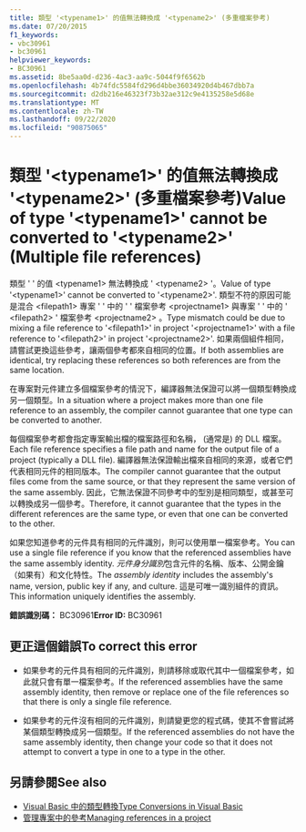 ```yaml
---
title: 類型 '<typename1>' 的值無法轉換成 '<typename2>' (多重檔案參考)
ms.date: 07/20/2015
f1_keywords:
- vbc30961
- bc30961
helpviewer_keywords:
- BC30961
ms.assetid: 8be5aa0d-d236-4ac3-aa9c-5044f9f6562b
ms.openlocfilehash: 4b74fdc5584fd296d4bbe36034920d4b467dbb7a
ms.sourcegitcommit: d2db216e46323f73b32ae312c9e4135258e5d68e
ms.translationtype: MT
ms.contentlocale: zh-TW
ms.lasthandoff: 09/22/2020
ms.locfileid: "90875065"
---
```

# <a name="value-of-type-typename1-cannot-be-converted-to-typename2-multiple-file-references"></a><span data-ttu-id="d10d5-102">類型 '\<typename1>' 的值無法轉換成 '\<typename2>' (多重檔案參考)</span><span class="sxs-lookup"><span data-stu-id="d10d5-102">Value of type '\<typename1>' cannot be converted to '\<typename2>' (Multiple file references)</span></span>

<span data-ttu-id="d10d5-103">類型 ' ' 的值 \<typename1> 無法轉換成 ' \<typename2> '。</span><span class="sxs-lookup"><span data-stu-id="d10d5-103">Value of type '\<typename1>' cannot be converted to '\<typename2>'.</span></span> <span data-ttu-id="d10d5-104">類型不符的原因可能是混合 \<filepath1> 專案 ' ' 中的 ' ' 檔案參考 \<projectname1> 與專案 ' ' 中的 ' \<filepath2> ' 檔案參考 \<projectname2> 。</span><span class="sxs-lookup"><span data-stu-id="d10d5-104">Type mismatch could be due to mixing a file reference to '\<filepath1>' in project '\<projectname1>' with a file reference to '\<filepath2>' in project '\<projectname2>'.</span></span> <span data-ttu-id="d10d5-105">如果兩個組件相同，請嘗試更換這些參考，讓兩個參考都來自相同的位置。</span><span class="sxs-lookup"><span data-stu-id="d10d5-105">If both assemblies are identical, try replacing these references so both references are from the same location.</span></span>  
  
 <span data-ttu-id="d10d5-106">在專案對元件建立多個檔案參考的情況下，編譯器無法保證可以將一個類型轉換成另一個類型。</span><span class="sxs-lookup"><span data-stu-id="d10d5-106">In a situation where a project makes more than one file reference to an assembly, the compiler cannot guarantee that one type can be converted to another.</span></span>  
  
 <span data-ttu-id="d10d5-107">每個檔案參考都會指定專案輸出檔的檔案路徑和名稱， (通常是) 的 DLL 檔案。</span><span class="sxs-lookup"><span data-stu-id="d10d5-107">Each file reference specifies a file path and name for the output file of a project (typically a DLL file).</span></span> <span data-ttu-id="d10d5-108">編譯器無法保證輸出檔來自相同的來源，或者它們代表相同元件的相同版本。</span><span class="sxs-lookup"><span data-stu-id="d10d5-108">The compiler cannot guarantee that the output files come from the same source, or that they represent the same version of the same assembly.</span></span> <span data-ttu-id="d10d5-109">因此，它無法保證不同參考中的型別是相同類型，或甚至可以轉換成另一個參考。</span><span class="sxs-lookup"><span data-stu-id="d10d5-109">Therefore, it cannot guarantee that the types in the different references are the same type, or even that one can be converted to the other.</span></span>  
  
 <span data-ttu-id="d10d5-110">如果您知道參考的元件具有相同的元件識別，則可以使用單一檔案參考。</span><span class="sxs-lookup"><span data-stu-id="d10d5-110">You can use a single file reference if you know that the referenced assemblies have the same assembly identity.</span></span> <span data-ttu-id="d10d5-111">*元件身分識別*包含元件的名稱、版本、公開金鑰（如果有）和文化特性。</span><span class="sxs-lookup"><span data-stu-id="d10d5-111">The *assembly identity* includes the assembly's name, version, public key if any, and culture.</span></span> <span data-ttu-id="d10d5-112">這是可唯一識別組件的資訊。</span><span class="sxs-lookup"><span data-stu-id="d10d5-112">This information uniquely identifies the assembly.</span></span>  
  
 <span data-ttu-id="d10d5-113">**錯誤識別碼：** BC30961</span><span class="sxs-lookup"><span data-stu-id="d10d5-113">**Error ID:** BC30961</span></span>  
  
## <a name="to-correct-this-error"></a><span data-ttu-id="d10d5-114">更正這個錯誤</span><span class="sxs-lookup"><span data-stu-id="d10d5-114">To correct this error</span></span>  
  
- <span data-ttu-id="d10d5-115">如果參考的元件具有相同的元件識別，則請移除或取代其中一個檔案參考，如此就只會有單一檔案參考。</span><span class="sxs-lookup"><span data-stu-id="d10d5-115">If the referenced assemblies have the same assembly identity, then remove or replace one of the file references so that there is only a single file reference.</span></span>  
  
- <span data-ttu-id="d10d5-116">如果參考的元件沒有相同的元件識別，則請變更您的程式碼，使其不會嘗試將某個類型轉換成另一個類型。</span><span class="sxs-lookup"><span data-stu-id="d10d5-116">If the referenced assemblies do not have the same assembly identity, then change your code so that it does not attempt to convert a type in one to a type in the other.</span></span>  
  
## <a name="see-also"></a><span data-ttu-id="d10d5-117">另請參閱</span><span class="sxs-lookup"><span data-stu-id="d10d5-117">See also</span></span>

- [<span data-ttu-id="d10d5-118">Visual Basic 中的類型轉換</span><span class="sxs-lookup"><span data-stu-id="d10d5-118">Type Conversions in Visual Basic</span></span>](../../programming-guide/language-features/data-types/type-conversions.md)
- [<span data-ttu-id="d10d5-119">管理專案中的參考</span><span class="sxs-lookup"><span data-stu-id="d10d5-119">Managing references in a project</span></span>](/visualstudio/ide/managing-references-in-a-project)
